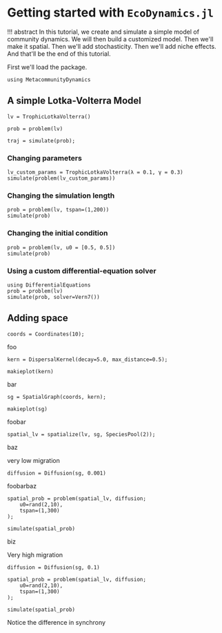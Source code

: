 # Getting started with `EcoDynamics.jl`

!!! abstract
    In this tutorial, we create and simulate a simple model of community
    dynamics. We will then build a customized model. Then we'll make it spatial.
    Then we'll add stochasticity. Then we'll add niche effects. And that'll be
    the end of this tutorial.


First we'll load the package. 

```@example 1
using MetacommunityDynamics
```

## A simple Lotka-Volterra Model

```@example 1
lv = TrophicLotkaVolterra()
```

```@example 1
prob = problem(lv)
```

```@example 1
traj = simulate(prob);
```

### Changing parameters

```@example 1
lv_custom_params = TrophicLotkaVolterra(λ = 0.1, γ = 0.3)
simulate(problem(lv_custom_params))
```

### Changing the simulation length

```@example 1
prob = problem(lv, tspan=(1,200))
simulate(prob)
```

### Changing the initial condition

```@example 1
prob = problem(lv, u0 = [0.5, 0.5])
simulate(prob)
```

### Using a custom differential-equation solver


```@example 1
using DifferentialEquations
prob = problem(lv)
simulate(prob, solver=Vern7())
```


## Adding space

```@example 1
coords = Coordinates(10);
```

foo

```@example 1
kern = DispersalKernel(decay=5.0, max_distance=0.5);
```


```@example 1
makieplot(kern)
```

bar

```@example 1
sg = SpatialGraph(coords, kern);
```

```@example 1
makieplot(sg)
```

foobar

```@example 1
spatial_lv = spatialize(lv, sg, SpeciesPool(2));
```

baz

very low migration

```@example 1
diffusion = Diffusion(sg, 0.001)
```

foobarbaz

```@example 1
spatial_prob = problem(spatial_lv, diffusion; 
    u0=rand(2,10),
    tspan=(1,300)
);
```

```@example 1
simulate(spatial_prob)
```
biz

Very high migration

```@example 1
diffusion = Diffusion(sg, 0.1)

spatial_prob = problem(spatial_lv, diffusion; 
    u0=rand(2,10),
    tspan=(1,300)
);

simulate(spatial_prob)
```

Notice the difference in synchrony